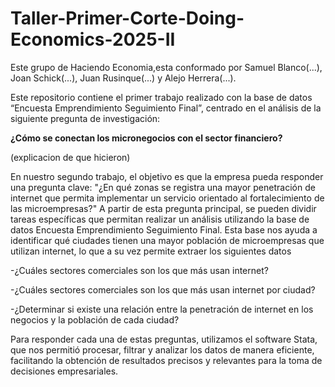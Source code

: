 # Taller-Primer-Corte-Doing-Economics-2025-II
Este grupo de Haciendo Economia,esta conformado por Samuel Blanco(...), Joan Schick(...), Juan Rusinque(...) y Alejo Herrera(...).

Este repositorio contiene el primer trabajo realizado con la base de datos “Encuesta Emprendimiento Seguimiento Final”, centrado en el análisis de la siguiente pregunta de investigación:

**¿Cómo se conectan los micronegocios con el sector financiero?**

(explicacion de que hicieron)

En nuestro segundo trabajo, el objetivo es que la empresa pueda responder una pregunta clave: "¿En qué zonas se registra una mayor penetración de internet que permita implementar un servicio orientado al fortalecimiento de las microempresas?"
A partir de esta pregunta principal, se pueden dividir tareas específicas que permitan realizar un análisis utilizando la base de datos Encuesta Emprendimiento Seguimiento Final. Esta base nos ayuda a identificar qué ciudades tienen una mayor población de microempresas que utilizan internet, lo que a su vez permite extraer los siguientes datos

  -¿Cuáles sectores comerciales son los que más usan internet?
  
  -¿Cuáles sectores comerciales son los que más usan internet por ciudad?
  
  -¿Determinar si existe una relación entre la penetración de internet en los negocios y la población de cada ciudad?

Para responder cada una de estas preguntas, utilizamos el software Stata, que nos permitió procesar, filtrar y analizar los datos de manera eficiente, facilitando la obtención de resultados precisos y relevantes para la toma de decisiones empresariales.
